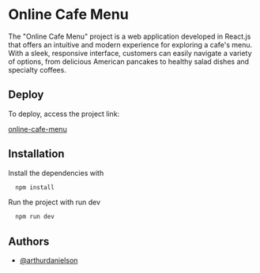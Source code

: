 # Online Cafe Menu

The "Online Cafe Menu" project is a web application developed in React.js that offers an intuitive and modern experience for exploring a cafe's menu. With a sleek, responsive interface, customers can easily navigate a variety of options, from delicious American pancakes to healthy salad dishes and specialty coffees.

## Deploy

To deploy, access the project link:

[online-cafe-menu](https://online-cafe-menu.vercel.app/)


## Installation

Install the dependencies with

```bash
  npm install
```

Run the project with run dev
    
```bash
  npm run dev
```
## Authors

- [@arthurdanielson](https://github.com/arthurdanielson)
